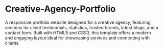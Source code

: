 # Creative-Agency-Portfolio
A responsive portfolio website designed for a creative agency, featuring sections for client testimonials, statistics, trusted brands, latest blogs, and a contact form. Built with HTML5 and CSS3, this template offers a modern and engaging layout ideal for showcasing services and connecting with clients.

